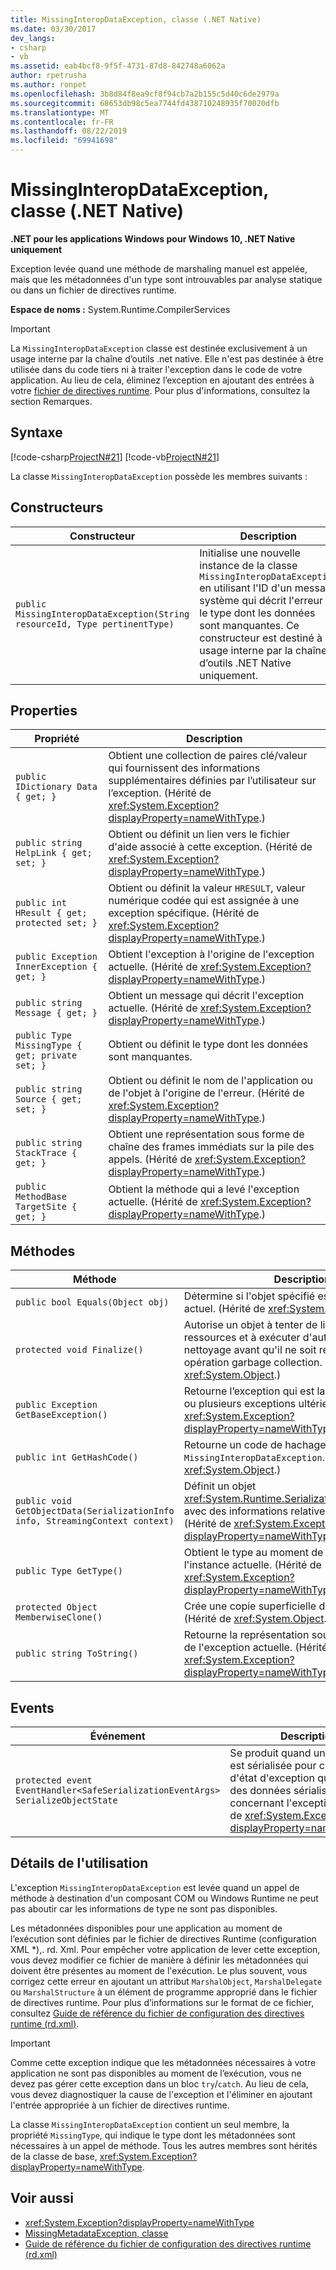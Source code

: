 ```yaml
---
title: MissingInteropDataException, classe (.NET Native)
ms.date: 03/30/2017
dev_langs:
- csharp
- vb
ms.assetid: eab4bcf8-9f5f-4731-87d8-842748a6062a
author: rpetrusha
ms.author: ronpet
ms.openlocfilehash: 3b8d84f8ea9cf8f94cb7a2b155c5d40c6de2979a
ms.sourcegitcommit: 68653db98c5ea7744fd438710248935f70020dfb
ms.translationtype: MT
ms.contentlocale: fr-FR
ms.lasthandoff: 08/22/2019
ms.locfileid: "69941698"
---
```

# <a name="missinginteropdataexception-class-net-native"></a>MissingInteropDataException, classe (.NET Native)
**.NET pour les applications Windows pour Windows 10, .NET Native uniquement**  
  
 Exception levée quand une méthode de marshaling manuel est appelée, mais que les métadonnées d'un type sont introuvables par analyse statique ou dans un fichier de directives runtime.  
  
 **Espace de noms :** System.Runtime.CompilerServices  
  
> [!IMPORTANT]
> La `MissingInteropDataException` classe est destinée exclusivement à un usage interne par la chaîne d’outils .net native. Elle n'est pas destinée à être utilisée dans du code tiers ni à traiter l'exception dans le code de votre application. Au lieu de cela, éliminez l’exception en ajoutant des entrées à votre [fichier de directives runtime](../../../docs/framework/net-native/runtime-directives-rd-xml-configuration-file-reference.md). Pour plus d'informations, consultez la section Remarques.  
  
## <a name="syntax"></a>Syntaxe  
 [!code-csharp[ProjectN#21](../../../samples/snippets/csharp/VS_Snippets_CLR/projectn/cs/missinginteropdataexception_syntax1.cs#21)]
 [!code-vb[ProjectN#21](../../../samples/snippets/visualbasic/VS_Snippets_CLR/projectn/vb/missinginteropdataexception_syntax1.vb#21)]  
  
 La classe `MissingInteropDataException` possède les membres suivants :  
  
## <a name="constructors"></a>Constructeurs  
  
|Constructeur|Description|  
|-----------------|-----------------|  
|`public MissingInteropDataException(String resourceId, Type pertinentType)`|Initialise une nouvelle instance de la classe `MissingInteropDataException` en utilisant l'ID d'un message système qui décrit l'erreur et le type dont les données sont manquantes. Ce constructeur est destiné à un usage interne par la chaîne d’outils .NET Native uniquement.|  
  
## <a name="properties"></a>Properties  
  
|Propriété|Description|  
|--------------|-----------------|  
|`public IDictionary Data { get; }`|Obtient une collection de paires clé/valeur qui fournissent des informations supplémentaires définies par l’utilisateur sur l’exception. (Hérité de <xref:System.Exception?displayProperty=nameWithType>.)|  
|`public string HelpLink { get; set; }`|Obtient ou définit un lien vers le fichier d'aide associé à cette exception. (Hérité de <xref:System.Exception?displayProperty=nameWithType>.)|  
|`public int HResult { get; protected set; }`|Obtient ou définit la valeur `HRESULT`, valeur numérique codée qui est assignée à une exception spécifique. (Hérité de <xref:System.Exception?displayProperty=nameWithType>.)|  
|`public Exception InnerException { get; }`|Obtient l'exception à l'origine de l'exception actuelle. (Hérité de <xref:System.Exception?displayProperty=nameWithType>.)|  
|`public string Message { get; }`|Obtient un message qui décrit l'exception actuelle. (Hérité de <xref:System.Exception?displayProperty=nameWithType>.)|  
|`public Type MissingType { get; private set; }`|Obtient ou définit le type dont les données sont manquantes.|  
|`public string Source { get; set; }`|Obtient ou définit le nom de l'application ou de l'objet à l'origine de l'erreur. (Hérité de <xref:System.Exception?displayProperty=nameWithType>.)|  
|`public string StackTrace { get; }`|Obtient une représentation sous forme de chaîne des frames immédiats sur la pile des appels. (Hérité de <xref:System.Exception?displayProperty=nameWithType>.)|  
|`public MethodBase TargetSite { get; }`|Obtient la méthode qui a levé l'exception actuelle. (Hérité de <xref:System.Exception?displayProperty=nameWithType>.)|  
  
## <a name="methods"></a>Méthodes  
  
|Méthode|Description|  
|------------|-----------------|  
|`public bool Equals(Object obj)`|Détermine si l'objet spécifié est identique à l'objet actuel.  (Hérité de <xref:System.Object>.)|  
|`protected void Finalize()`|Autorise un objet à tenter de libérer des ressources et à exécuter d'autres opérations de nettoyage avant qu'il ne soit récupéré par une opération garbage collection. (Hérité de <xref:System.Object>.)|  
|`public Exception GetBaseException()`|Retourne l’exception qui est la cause racine d’une ou plusieurs exceptions ultérieures. (Hérité de <xref:System.Exception?displayProperty=nameWithType>.)|  
|`public int GetHashCode()`|Retourne un code de hachage pour une instance `MissingInteropDataException`.   (Hérité de <xref:System.Object>.)|  
|`public void GetObjectData(SerializationInfo info, StreamingContext context)`|Définit un objet <xref:System.Runtime.Serialization.SerializationInfo> avec des informations relatives à l'exception.  (Hérité de <xref:System.Exception?displayProperty=nameWithType>.)|  
|`public Type GetType()`|Obtient le type au moment de l'exécution de l'instance actuelle. (Hérité de <xref:System.Exception?displayProperty=nameWithType>.)|  
|`protected Object MemberwiseClone()`|Crée une copie superficielle de l'objet actuel. (Hérité de <xref:System.Object>.)|  
|`public string ToString()`|Retourne la représentation sous forme de chaîne de l'exception actuelle. (Hérité de <xref:System.Exception?displayProperty=nameWithType>.)|  
  
## <a name="events"></a>Events  
  
|Événement|Description|  
|-----------|-----------------|  
|`protected event EventHandler<SafeSerializationEventArgs> SerializeObjectState`|Se produit quand une exception est sérialisée pour créer un objet d'état d'exception qui contient des données sérialisées concernant l'exception. (Hérité de <xref:System.Exception?displayProperty=nameWithType>.)|  
  
## <a name="usage-details"></a>Détails de l'utilisation  
 L'exception `MissingInteropDataException` est levée quand un appel de méthode à destination d'un composant COM ou Windows Runtime ne peut pas aboutir car les informations de type ne sont pas disponibles.  
  
 Les métadonnées disponibles pour une application au moment de l’exécution sont définies par le fichier de directives Runtime (configuration XML \*),. rd. Xml. Pour empêcher votre application de lever cette exception, vous devez modifier ce fichier de manière à définir les métadonnées qui doivent être présentes au moment de l'exécution. Le plus souvent, vous corrigez cette erreur en ajoutant un attribut `MarshalObject`, `MarshalDelegate` ou `MarshalStructure` à un élément de programme approprié dans le fichier de directives runtime. Pour plus d’informations sur le format de ce fichier, consultez [Guide de référence du fichier de configuration des directives runtime (rd.xml)](../../../docs/framework/net-native/runtime-directives-rd-xml-configuration-file-reference.md).  
  
> [!IMPORTANT]
> Comme cette exception indique que les métadonnées nécessaires à votre application ne sont pas disponibles au moment de l’exécution, vous ne devez pas gérer cette exception dans un bloc `try`/`catch`. Au lieu de cela, vous devez diagnostiquer la cause de l'exception et l'éliminer en ajoutant l'entrée appropriée à un fichier de directives runtime.  
  
 La classe `MissingInteropDataException` contient un seul membre, la propriété `MissingType`, qui indique le type dont les métadonnées sont nécessaires à un appel de méthode. Tous les autres membres sont hérités de la classe de base, <xref:System.Exception?displayProperty=nameWithType>.  
  
## <a name="see-also"></a>Voir aussi

- <xref:System.Exception?displayProperty=nameWithType>
- [MissingMetadataException, classe](../../../docs/framework/net-native/missingmetadataexception-class-net-native.md)
- [Guide de référence du fichier de configuration des directives runtime (rd.xml)](../../../docs/framework/net-native/runtime-directives-rd-xml-configuration-file-reference.md)
